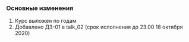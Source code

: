 ### Основные изменения

1. Курс выложен по годам
2. Добавлено ДЗ-01 в talk_02 (срок исполнения до 23.00 18 октября 2020)
